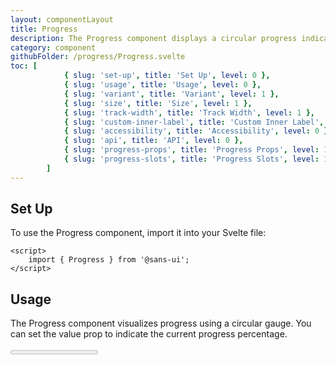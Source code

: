 ```yaml
---
layout: componentLayout
title: Progress
description: The Progress component displays a circular progress indicator, useful for showing the status of a task or operation. It is commonly used to represent an undetermined wait time or to visualize the progress of a process.
category: component
githubFolder: /progress/Progress.svelte
toc: [
			{ slug: 'set-up', title: 'Set Up', level: 0 },
			{ slug: 'usage', title: 'Usage', level: 0 },
			{ slug: 'variant', title: 'Variant', level: 1 },
			{ slug: 'size', title: 'Size', level: 1 },
			{ slug: 'track-width', title: 'Track Width', level: 1 },
			{ slug: 'custom-inner-label', title: 'Custom Inner Label', level: 1 },
			{ slug: 'accessibility', title: 'Accessibility', level: 0 },
			{ slug: 'api', title: 'API', level: 0 },
			{ slug: 'progress-props', title: 'Progress Props', level: 1 },
			{ slug: 'progress-slots', title: 'Progress Slots', level: 1 },
		]
---
```


<script>
	import { Progress } from '$lib';
	import { PropertyTable, SlotTable, CodeBlockWrapper, AccessibilityListItem }from "../../../mdsvex/components/index.ts"
	import * as Component from "../../../mdsvex/+layout.svelte"
	import { progressProps, progressSlots } from "./progress-props.ts"

</script>

## Set Up

To use the Progress component, import it into your Svelte file:

<CodeBlockWrapper>

```svelte
<script>
	import { Progress } from '@sans-ui';
</script>
```

</CodeBlockWrapper>

## Usage

The Progress component visualizes progress using a circular gauge. You can set the value prop to indicate the current progress percentage.

<Progress value={70} />

<CodeBlockWrapper>

```svelte
<script>
	import { Progress } from '@sans-ui';
</script>

<Progress value={70} />
```

</CodeBlockWrapper>

## Variant

Use the `variant` prop to change the color theme of the Progress component. The available variants include primary, secondary, success, warning, and danger.

<div class="flex flex-row gap-2">
	<Progress variant="primary" />
	<Progress variant="secondary" />
	<Progress variant="success" />
	<Progress variant="warning" />
	<Progress variant="danger" />
</div>

<CodeBlockWrapper>

```svelte
<script>
	import { Progress } from '@sans-ui';
</script>

<Progress variant="primary" />
<Progress variant="secondary" />
<Progress variant="success" />
<Progress variant="warning" />
<Progress variant="danger" />
```

</CodeBlockWrapper>

## Size

Adjust the size of the Progress component using the `size` prop, specified in pixels.

<Progress size={100} />

<CodeBlockWrapper>

```svelte
<script>
	import { Progress } from '@sans-ui';
</script>

<Progress size={100} />
```

</CodeBlockWrapper>

## Track Width

Customize the width of the progress track with the `trackWidth` prop, specified in pixels.

<Progress trackWidth={10} />

<CodeBlockWrapper>

```svelte
<script>
	import { Progress } from '@sans-ui';
</script>

<Progress size={10} />
```

</CodeBlockWrapper>

## Custom Inner Label

The `customInnerLabel` prop allows you to display a custom label inside the progress circle.

<Progress value={40} customInnerLabel="40 Mbps" />

<CodeBlockWrapper>

```svelte
<script>
	import { Progress } from '@sans-ui';
</script>

<Progress value={40} customInnerLabel="40 Mbps" />
```

</CodeBlockWrapper>

## Accessibility

<ul class="flex flex-col gap-2 ml-6">
	<AccessibilityListItem>Exposed to assistive technology as a progress bar via ARIA.</AccessibilityListItem>
	<AccessibilityListItem>Internationalized number formatting as a percentage or value.</AccessibilityListItem>
	<AccessibilityListItem>Exposes the "aria-valuenow", "aria-valuemin", "aria-valuemax" and `aria-valuetext` `attributes`</AccessibilityListItem>
</ul>

## API

Progress provides APIs(Properties) that is necessary for you to configure a Progress compponent.

### Progress Props

<PropertyTable properties={progressProps} />

### Progress Slots

<SlotTable slots={progressSlots} />
